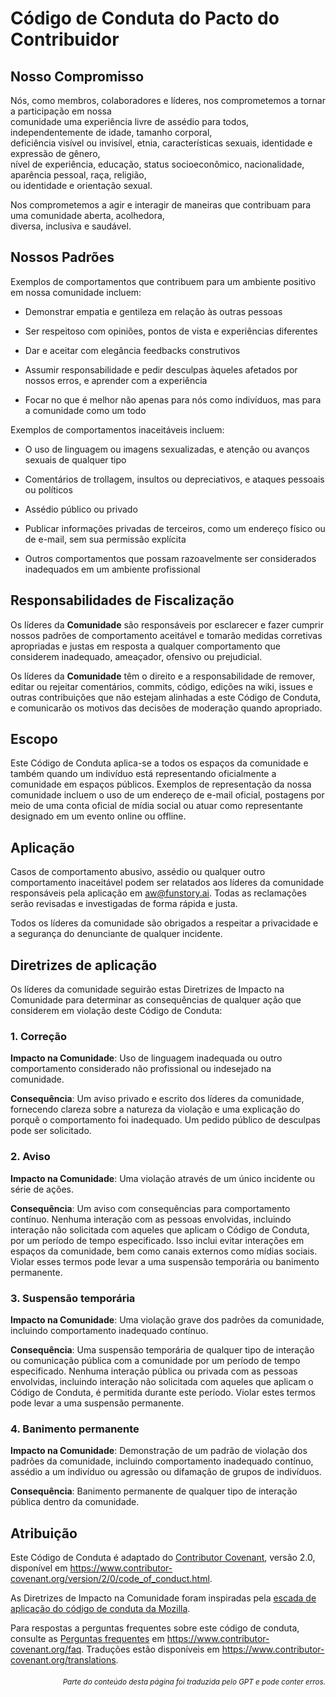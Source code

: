 # Código de Conduta do Pacto do Contribuidor

## Nosso Compromisso

Nós, como membros, colaboradores e líderes, nos comprometemos a tornar a participação em nossa  
comunidade uma experiência livre de assédio para todos, independentemente de idade, tamanho corporal,  
deficiência visível ou invisível, etnia, características sexuais, identidade e expressão de gênero,  
nível de experiência, educação, status socioeconômico, nacionalidade, aparência pessoal, raça, religião,  
ou identidade e orientação sexual.  

Nos comprometemos a agir e interagir de maneiras que contribuam para uma comunidade aberta, acolhedora,  
diversa, inclusiva e saudável.

## Nossos Padrões

Exemplos de comportamentos que contribuem para um ambiente positivo em nossa comunidade incluem:

* Demonstrar empatia e gentileza em relação às outras pessoas  
* Ser respeitoso com opiniões, pontos de vista e experiências diferentes  
* Dar e aceitar com elegância feedbacks construtivos  
* Assumir responsabilidade e pedir desculpas àqueles afetados por nossos erros, e aprender com a experiência

* Focar no que é melhor não apenas para nós como indivíduos, mas para a comunidade como um todo

Exemplos de comportamentos inaceitáveis incluem:

* O uso de linguagem ou imagens sexualizadas, e atenção ou avanços sexuais de qualquer tipo

* Comentários de trollagem, insultos ou depreciativos, e ataques pessoais ou políticos
* Assédio público ou privado
* Publicar informações privadas de terceiros, como um endereço físico ou de e-mail, sem sua permissão explícita

* Outros comportamentos que possam razoavelmente ser considerados inadequados em um ambiente profissional

## Responsabilidades de Fiscalização

Os líderes da **Comunidade** são responsáveis por esclarecer e fazer cumprir nossos padrões de comportamento aceitável e tomarão medidas corretivas apropriadas e justas em resposta a qualquer comportamento que considerem inadequado, ameaçador, ofensivo ou prejudicial.

Os líderes da **Comunidade** têm o direito e a responsabilidade de remover, editar ou rejeitar comentários, commits, código, edições na wiki, issues e outras contribuições que não estejam alinhadas a este Código de Conduta, e comunicarão os motivos das decisões de moderação quando apropriado.

## Escopo

Este Código de Conduta aplica-se a todos os espaços da comunidade e também quando um indivíduo está representando oficialmente a comunidade em espaços públicos. Exemplos de representação da nossa comunidade incluem o uso de um endereço de e-mail oficial, postagens por meio de uma conta oficial de mídia social ou atuar como representante designado em um evento online ou offline.

## Aplicação

Casos de comportamento abusivo, assédio ou qualquer outro comportamento inaceitável podem ser relatados aos líderes da comunidade responsáveis pela aplicação em aw@funstory.ai. Todas as reclamações serão revisadas e investigadas de forma rápida e justa.

Todos os líderes da comunidade são obrigados a respeitar a privacidade e a segurança do denunciante de qualquer incidente.

## Diretrizes de aplicação

Os líderes da comunidade seguirão estas Diretrizes de Impacto na Comunidade para determinar
as consequências de qualquer ação que considerem em violação deste Código de Conduta:

### 1. Correção

**Impacto na Comunidade**: Uso de linguagem inadequada ou outro comportamento considerado não profissional ou indesejado na comunidade.

**Consequência**: Um aviso privado e escrito dos líderes da comunidade, fornecendo clareza sobre a natureza da violação e uma explicação do porquê o comportamento foi inadequado. Um pedido público de desculpas pode ser solicitado.

### 2. Aviso

**Impacto na Comunidade**: Uma violação através de um único incidente ou série de ações.

**Consequência**: Um aviso com consequências para comportamento contínuo. Nenhuma interação com as pessoas envolvidas, incluindo interação não solicitada com aqueles que aplicam o Código de Conduta, por um período de tempo especificado. Isso inclui evitar interações em espaços da comunidade, bem como canais externos como mídias sociais. Violar esses termos pode levar a uma suspensão temporária ou banimento permanente.

### 3. Suspensão temporária

**Impacto na Comunidade**: Uma violação grave dos padrões da comunidade, incluindo comportamento inadequado contínuo.

**Consequência**: Uma suspensão temporária de qualquer tipo de interação ou comunicação pública com a comunidade por um período de tempo especificado. Nenhuma interação pública ou privada com as pessoas envolvidas, incluindo interação não solicitada com aqueles que aplicam o Código de Conduta, é permitida durante este período. Violar estes termos pode levar a uma suspensão permanente.

### 4. Banimento permanente

**Impacto na Comunidade**: Demonstração de um padrão de violação dos padrões da comunidade, incluindo comportamento inadequado contínuo, assédio a um indivíduo ou agressão ou difamação de grupos de indivíduos.

**Consequência**: Banimento permanente de qualquer tipo de interação pública dentro da comunidade.

## Atribuição

Este Código de Conduta é adaptado do [Contributor Covenant][homepage],
versão 2.0, disponível em
https://www.contributor-covenant.org/version/2/0/code_of_conduct.html.

As Diretrizes de Impacto na Comunidade foram inspiradas pela [escada de aplicação do código de conduta da Mozilla](https://github.com/mozilla/diversity).

[homepage]: https://www.contributor-covenant.org

Para respostas a perguntas frequentes sobre este código de conduta, consulte as [Perguntas frequentes](#perguntas-frequentes) em
https://www.contributor-covenant.org/faq. Traduções estão disponíveis em
https://www.contributor-covenant.org/translations.

<div align="right"> 
<h6><small>Parte do conteúdo desta página foi traduzida pelo GPT e pode conter erros.</small></h6>